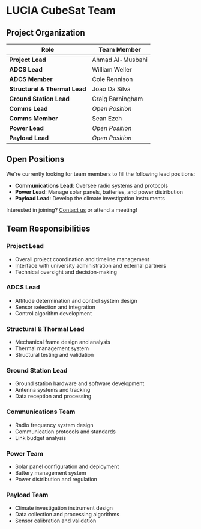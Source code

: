 # LUCIA CubeSat Team

## Project Organization

| Role | Team Member |
|------|-------------|
| **Project Lead** | Ahmad Al-Musbahi |
| **ADCS Lead** | William Weller |
| **ADCS Member** | Cole Rennison |
| **Structural & Thermal Lead** | Joao Da Silva |
| **Ground Station Lead** | Craig Barningham |
| **Comms Lead** | *Open Position* |
| **Comms Member** | Sean Ezeh |
| **Power Lead** | *Open Position* |
| **Payload Lead** | *Open Position* |

## Open Positions

We're currently looking for team members to fill the following lead positions:
- **Communications Lead**: Oversee radio systems and protocols
- **Power Lead**: Manage solar panels, batteries, and power distribution
- **Payload Lead**: Develop the climate investigation instruments

Interested in joining? [Contact us](../CONTACT.md) or attend a meeting!

## Team Responsibilities

### Project Lead
- Overall project coordination and timeline management
- Interface with university administration and external partners
- Technical oversight and decision-making

### ADCS Lead
- Attitude determination and control system design
- Sensor selection and integration
- Control algorithm development

### Structural & Thermal Lead
- Mechanical frame design and analysis
- Thermal management system
- Structural testing and validation

### Ground Station Lead
- Ground station hardware and software development
- Antenna systems and tracking
- Data reception and processing

### Communications Team
- Radio frequency system design
- Communication protocols and standards
- Link budget analysis

### Power Team
- Solar panel configuration and deployment
- Battery management system
- Power distribution and regulation

### Payload Team
- Climate investigation instrument design
- Data collection and processing algorithms
- Sensor calibration and validation
